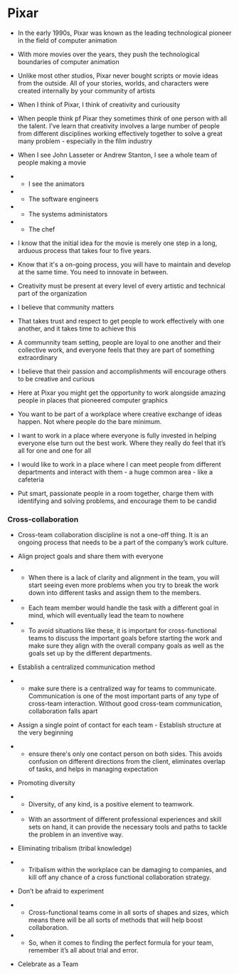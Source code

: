 # Pixar

- In the early 1990s, Pixar was known as the leading technological pioneer in the field of computer animation
- With more movies over the years, they push the technological boundaries of computer animation
- Unlike most other studios, Pixar never bought scripts or movie ideas from the outside. All of your stories, worlds, and characters were created internally by your community of artists

- When I think of Pixar, I think of creativity and curiousity
- When people think pf Pixar they sometimes think of one person with all the talent. 
I've learn that creativity involves a large number of people from different disciplines working effectively together to solve a great many problem - especially in the film industry
- When I see John Lasseter or Andrew Stanton, I see a whole team of people making a movie
- - I see the animators
- - The software engineers
- - The systems administators
- - The chef
 
- I know that the initial idea for the movie is merely one step in a long, arduous process that takes four to five years.

- Know that it's a on-going process, you will have to maintain and develop at the same time. You need to innovate in between.

- Creativity must be present at every level of every artistic and technical part of the organization

- I believe that community matters
- That takes trust and respect to get people to work effectively with one another, and it takes time to achieve this
- A communnity team setting, people are loyal to one another and their collective work, and everyone feels that they are part of something extraordinary
- I believe that their passion and accomplishments will encourage others to be creative and curious
- Here at Pixar you might get the opportunity to work alongside amazing people in places that pioneered computer graphics
- You want to be part of a workplace where creative exchange of ideas happen. Not where people do the bare minimum. 
- I want to work in a place where everyone is fully invested in helping everyone else turn out the best work. Where they really do feel that it’s all for one and one for all
- I would like to work in a place where I can meet people from different departments and  interact with them - a huge common area - like a cafeteria
- Put smart, passionate people in a room together, charge them with identifying and solving problems, and encourage them to be candid


### Cross-collaboration
- Cross-team collaboration discipline is not a one-off thing. It is an ongoing process that needs to be a part of the company’s work culture.

- Align project goals and share them with everyone
- - When there is a lack of clarity and alignment in the team, you will start seeing even more problems when you try to break the work down into different tasks and assign them to the members.

- - Each team member would handle the task with a different goal in mind, which will eventually lead the team to nowhere

- - To avoid situations like these, it is important for cross-functional teams to discuss the important goals before starting the work and make sure they align with the overall company goals as well as the goals set up by the different departments.

- Establish a centralized communication method
- - make sure there is a centralized way for teams to communicate. Communication is one of the most important parts of any type of cross-team interaction. Without good cross-team communication, collaboration falls apart

- Assign a single point of contact for each team - Establish structure at the very beginning
- - ensure there's only one contact person on both sides. This avoids confusion on different directions from the client, eliminates overlap of tasks, and helps in managing expectation

- Promoting diversity
- - Diversity, of any kind, is a positive element to teamwork. 
- - With an assortment of different professional experiences and skill sets on hand, it can provide the necessary tools and paths to tackle the problem in an inventive way.

- Eliminating tribalism (tribal knowledge)
- - Tribalism within the workplace can be damaging to companies, and kill off any chance of a cross functional collaboration strategy.

- Don’t be afraid to experiment
- - Cross-functional teams come in all sorts of shapes and sizes, which means there will be all sorts of methods that will help boost collaboration.
- - So, when it comes to finding the perfect formula for your team, remember it’s all about trial and error.

- Celebrate as a Team